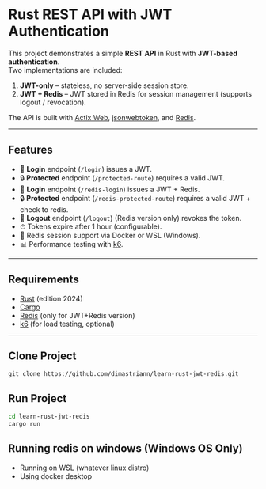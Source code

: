 # Rust REST API with JWT Authentication

This project demonstrates a simple **REST API** in Rust with **JWT-based authentication**.  
Two implementations are included:

1. **JWT-only** – stateless, no server-side session store.  
2. **JWT + Redis** – JWT stored in Redis for session management (supports logout / revocation).  

The API is built with [Actix Web](https://actix.rs/), [jsonwebtoken](https://crates.io/crates/jsonwebtoken), and [Redis](https://redis.io/).

---

## Features

- 🔑 **Login** endpoint (`/login`) issues a JWT.  
- 🔒 **Protected** endpoint (`/protected-route`) requires a valid JWT. 
- 🔑 **Login** endpoint (`/redis-login`) issues a JWT + Redis.
- 🔒 **Protected** endpoint (`/redis-protected-route`) requires a valid JWT + check to redis.
- 🚪 **Logout** endpoint (`/logout`) (Redis version only) revokes the token.  
- ⏱ Tokens expire after 1 hour (configurable).  
- 🐳 Redis session support via Docker or WSL (Windows).  
- 📊 Performance testing with [k6](https://k6.io/).  

---

## Requirements

- [Rust](https://www.rust-lang.org/) (edition 2024)  
- [Cargo](https://doc.rust-lang.org/cargo/)  
- [Redis](https://redis.io/) (only for JWT+Redis version)  
- [k6](https://k6.io/) (for load testing, optional)  

---

## Clone Project

```
git clone https://github.com/dimastriann/learn-rust-jwt-redis.git
```

## Run Project

```bash
cd learn-rust-jwt-redis
cargo run
```

## Running redis on windows (Windows OS Only)

* Running on WSL (whatever linux distro)
* Using docker desktop